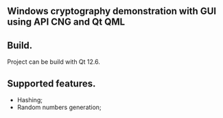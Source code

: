 ## Windows cryptography demonstration with GUI using API CNG and Qt QML  
  
## Build.  
  
Project can be build with Qt 12.6.  
  
## Supported features.  
  
* Hashing;  
* Random numbers generation;